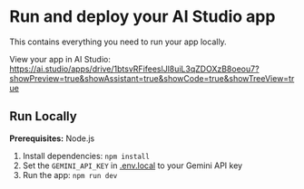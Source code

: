 # Run and deploy your AI Studio app

This contains everything you need to run your app locally.

View your app in AI Studio: https://ai.studio/apps/drive/1btsvRFifeeslJl8uiL3qZDOXzB8oeou7?showPreview=true&showAssistant=true&showCode=true&showTreeView=true

## Run Locally

**Prerequisites:**  Node.js


1. Install dependencies:
   `npm install`
2. Set the `GEMINI_API_KEY` in [.env.local](.env.local) to your Gemini API key
3. Run the app:
   `npm run dev`
